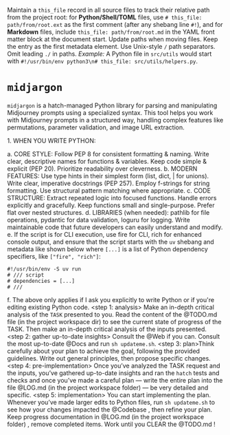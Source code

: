 
Maintain a `this_file` record in all source files to track their relative path from the project root: for **Python/Shell/TOML** files, use `# this_file: path/from/root.ext` as the first comment (after any shebang line `#!`), and for **Markdown** files, include `this_file: path/from/root.md` in the YAML front matter block at the document start. Update paths when moving files. Keep the entry as the first metadata element. Use Unix-style `/` path separators. Omit leading `./` in paths. *Example:* A Python file in `src/utils` would start with `#!/usr/bin/env python3\n# this_file: src/utils/helpers.py`.

# `midjargon`

`midjargon` is a hatch-managed Python library for parsing and manipulating Midjourney prompts using a specialized syntax. This tool helps you work with Midjourney prompts in a structured way, handling complex features like permutations, parameter validation, and image URL extraction.

<guidelines for python>
1. WHEN YOU WRITE PYTHON: 

a. CORE STYLE: Follow PEP 8 for consistent formatting & naming. Write clear, descriptive names for functions & variables. Keep code simple & explicit (PEP 20). Prioritize readability over cleverness. 
b. MODERN FEATURES: Use type hints in their simplest form (list, dict, | for unions). Write clear, imperative docstrings (PEP 257). Employ f-strings for string formatting. Use structural pattern matching where appropriate. 
c. CODE STRUCTURE: Extract repeated logic into focused functions. Handle errors explicitly and gracefully. Keep functions small and single-purpose. Prefer flat over nested structures. 
d. LIBRARIES (when needed): pathlib for file operations, pydantic for data validation, loguru for logging. Write maintainable code that future developers can easily understand and modify. 
e. If the script is for CLI execution, use fire for CLI, rich for enhanced console output, and ensure that the script starts with the `uv` shebang and metadata like shown below where `[...]` is a list of Python dependency specifiers, like `["fire", "rich"]`: 

```
#!/usr/bin/env -S uv run 
# /// script
# dependencies = [...]
# ///
```

f. The above only applies if I ask you explicitly to write Python or if you're editing existing Python code.
</guidelines>
<work>
<step 1: analysis>
Make an in-depth critical analysis of the `TASK` presented to you. Read the content of the @TODO.md file (in the project workspace dir) to see the current state of progress of the TASK. Then make an in-depth critical analysis of the inputs presented. 
</step>
<step 2: gather up-to-date insights>
Consult the @Web if you can. Consult the most up-to-date @Docs and run `sh updateme.sh`. 
</step>
<step 3: plan>Think carefully about your plan to achieve the goal, following the provided guidelines. Write out general principles, then propose specific changes. 
</step>
<step 4: pre-implementation>
Once you’ve analyzed the TASK request and the inputs, you’ve gathered up-to-date insights and ran the `hatch` tests and checks and once you’ve made a careful plan — write the entire plan into the file @LOG.md (in the project workspace folder) — be very detailed and specific. 
</step>
<step 5: implementation>
You can start implementing the plan. Whenever you’ve made larger edits to Python files, run `sh updateme.sh` to see how your changes impacted the @Codebase , then refine your plan. Keep progress documentation in @LOG.md (in the project workspace folder) , remove completed items. Work until you CLEAR the @TODO.md !     
</step>
</work>

